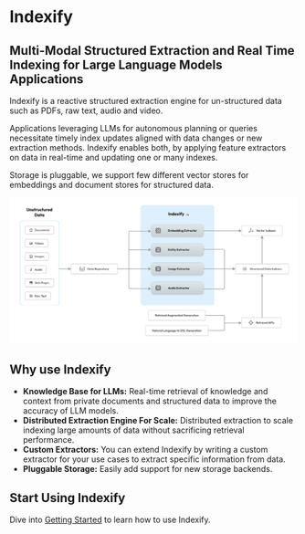 # Indexify

## Multi-Modal Structured Extraction and Real Time Indexing for Large Language Models Applications

Indexify is a reactive structured extraction engine for un-structured data such as PDFs, raw text, audio and video.

Applications leveraging LLMs for autonomous planning or queries necessitate timely index updates aligned with data changes or new extraction methods. Indexify enables both, by applying feature extractors on data in real-time and updating one or many indexes.

Storage is pluggable, we support few different vector stores for embeddings and document stores for structured data.

![High Level Idea](images/Homepage_Diagram.png)

## Why use Indexify

* **Knowledge Base for LLMs:** Real-time retrieval of knowledge and context from private documents and structured data to improve the accuracy of LLM models.
* **Distributed Extraction Engine For Scale:** Distributed extraction to scale indexing large amounts of data without sacrificing retrieval performance.
* **Custom Extractors:** You can extend Indexify by writing a custom extractor for your use cases to extract specific information from data.
* **Pluggable Storage:** Easily add support for new storage backends.

## Start Using Indexify

Dive into [Getting Started](getting_started.md) to learn how to use Indexify.
